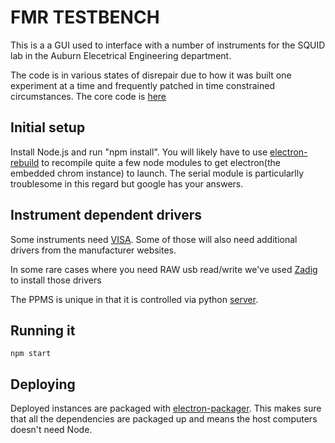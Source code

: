 # FMR TESTBENCH

This is a a GUI used to interface with a number of instruments for the SQUID lab in the Auburn Elecetrical Engineering department.


The code is in various states of disrepair due to how it was built one experiment at a time and frequently patched in time constrained circumstances. The core code is [here](./renderer.js)

## Initial setup

Install Node.js and run "npm install". You will likely have to use [electron-rebuild](https://github.com/electron/electron-rebuild) to recompile quite a few node modules to get electron(the embedded chrom instance) to launch. The serial module is particularlly troublesome in this regard but google has your answers.

## Instrument dependent drivers

Some instruments need [VISA](https://www.ni.com/en-us/support/downloads/drivers/download.ni-visa.html#305862). Some of those will also need additional drivers from the manufacturer websites.

In some rare cases where you need RAW usb read/write we've used [Zadig](https://zadig.akeo.ie/) to install those drivers

The PPMS is unique in that it is controlled via python [server](../QD_Socket_Server).

## Running it

```
npm start
```
## Deploying

Deployed instances are packaged with [electron-packager](https://github.com/electron/electron-packager). This makes sure that all the dependencies are packaged up and means the host computers doesn't need Node.

